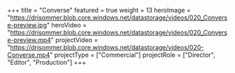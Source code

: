 +++
title = "Converse"
featured = true
weight = 13
heroImage = "https://drisommer.blob.core.windows.net/datastorage/videos/020_Converse-preview.jpg"
heroVideo = "https://drisommer.blob.core.windows.net/datastorage/videos/020_Converse-preview.mp4"
projectVideo = "https://drisommer.blob.core.windows.net/datastorage/videos/020-Converse.mp4"
projectType = ["Commercial"]
projectRole = ["Director", "Editor", "Production"]
+++
